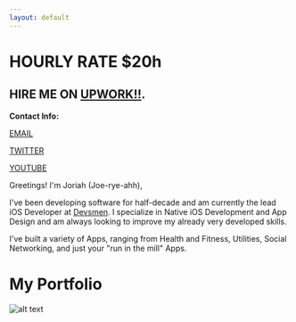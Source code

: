 ```yaml
---
layout: default
---
```


# **HOURLY RATE $20h**

## HIRE ME ON [**UPWORK!!**](https://www.upwork.com/o/profiles/users/_~01d181d8189e02c77d/).

**Contact Info:**

[EMAIL](mailto:joriahlasaterdev@gmail.com)

[TWITTER](https://twitter.com/Jaaster_)

[YOUTUBE](https://www.youtube.com/channel/UC5LwceSUeH6ofIACJL-nr0w)





Greetings! I'm Joriah (Joe-rye-ahh), 

I've been developing software for half-decade and am currently the lead iOS Developer at [Devsmen](./another-page.html). I specialize in Native iOS Development and App Design and am always looking to improve my already very developed skills. 

I've built a variety of Apps, ranging from Health and Fitness, Utilities, Social Networking, and just your "run in the mill" Apps.   


# My Portfolio

![alt text](/images/project1.png "project one")


